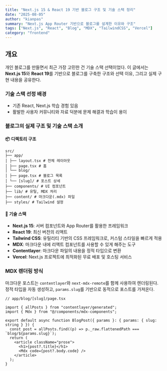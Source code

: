 ```yaml
---
title: "Next.js 15 & React 19 기반 블로그 구조 및 기술 스택 정리"
date: "2025-08-05"
author: "kianpas"
summary: "Next.js App Router 기반으로 블로그를 설계한 이유와 구조"
tags: ["Next.js", "React", "Blog", "MDX", "TailwindCSS", "Vercel"]
category: "frontend"
---
```


## 개요

개인 블로그를 만들면서 최근 가장 고민한 건 기술 스택 선택이었다. 이 글에서는 **Next.js 15**와 **React 19**를 기반으로 블로그를 구축한 구조와 선택 이유,  그리고 실제 구현 내용을 공유한다.


### 기술 스택 선정 배경

- 기존 React, Next.js 학습 경험 있음
- 활발한 사용자 커뮤니티와 자료 덕분에 문제 해결과 학습이 용이 

### 블로그의 실제 구조 및 기술 스택 소개

#### 📦 디렉토리 구조
```
src/
├── app/
│ ├── layout.tsx # 전체 레이아웃
│ ├── page.tsx # 홈
│ └── blog/
│ ├── page.tsx # 블로그 목록
│ └── [slug]/ # 포스트 상세
├── components/ # UI 컴포넌트
├── lib/ # 유틸, MDX 처리
├── content/ # 마크다운(.mdx) 파일
├── styles/ # Tailwind 설정
```

#### 🧩 기술 스택
- **Next.js 15**: 서버 컴포넌트와 App Router를 활용한 프레임워크
- **React 19**: 최신 버전의 리액트
- **Tailwind CSS**: 유틸리티 기반의 CSS 프레임워크로, 커스텀 스타일을 빠르게 적용
- **MDX**: 마크다운 내에 리액트 컴포넌트를 사용할 수 있게 해주는 도구
- **Contentlayer**: 마크다운 파일의 내용을 정적 타입으로 변환
- **Vercel**: Next.js 프로젝트에 최적화된 무료 배포 및 호스팅 서비스

### MDX 렌더링 방식

마크다운 포스트는 `contentlayer`와 `next-mdx-remote`를 함께 사용하여 렌더링된다.  
정적 타입을 자동 생성하고, `params.slug`를 기반으로 동적으로 포스트를 가져온다.

```tsx
// app/blog/[slug]/page.tsx

import { allPosts } from "contentlayer/generated";
import { Mdx } from "@/components/mdx-components";

export default async function BlogPost({ params }: { params: { slug: string } }) {
  const post = allPosts.find((p) => p._raw.flattenedPath === `blog/${params.slug}`);
  return (
    <article className="prose">
      <h1>{post?.title}</h1>
      <Mdx code={post?.body.code} />
    </article>
  );
}
```